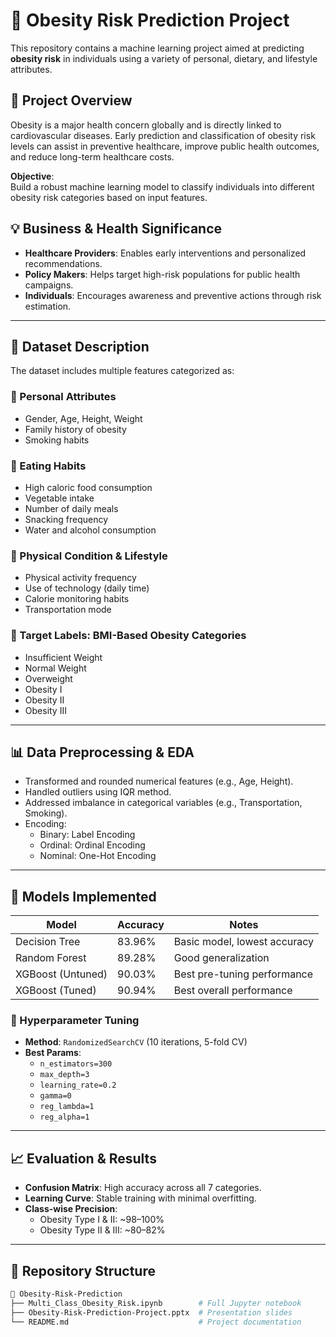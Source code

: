 # 🧠 Obesity Risk Prediction Project

This repository contains a machine learning project aimed at predicting **obesity risk** in individuals using a variety of personal, dietary, and lifestyle attributes.

## 📌 Project Overview

Obesity is a major health concern globally and is directly linked to cardiovascular diseases. Early prediction and classification of obesity risk levels can assist in preventive healthcare, improve public health outcomes, and reduce long-term healthcare costs.

**Objective**:  
Build a robust machine learning model to classify individuals into different obesity risk categories based on input features.

## 💡 Business & Health Significance

- **Healthcare Providers**: Enables early interventions and personalized recommendations.
- **Policy Makers**: Helps target high-risk populations for public health campaigns.
- **Individuals**: Encourages awareness and preventive actions through risk estimation.

---

## 🧾 Dataset Description

The dataset includes multiple features categorized as:

### 🔹 Personal Attributes
- Gender, Age, Height, Weight
- Family history of obesity
- Smoking habits

### 🔹 Eating Habits
- High caloric food consumption
- Vegetable intake
- Number of daily meals
- Snacking frequency
- Water and alcohol consumption

### 🔹 Physical Condition & Lifestyle
- Physical activity frequency
- Use of technology (daily time)
- Calorie monitoring habits
- Transportation mode

### 🧮 Target Labels: BMI-Based Obesity Categories
- Insufficient Weight
- Normal Weight
- Overweight
- Obesity I
- Obesity II
- Obesity III

---

## 📊 Data Preprocessing & EDA

- Transformed and rounded numerical features (e.g., Age, Height).
- Handled outliers using IQR method.
- Addressed imbalance in categorical variables (e.g., Transportation, Smoking).
- Encoding:
  - Binary: Label Encoding
  - Ordinal: Ordinal Encoding
  - Nominal: One-Hot Encoding

---

## 🧠 Models Implemented

| Model              | Accuracy | Notes                        |
|-------------------|----------|------------------------------|
| Decision Tree      | 83.96%   | Basic model, lowest accuracy |
| Random Forest      | 89.28%   | Good generalization          |
| XGBoost (Untuned)  | 90.03%   | Best pre-tuning performance  |
| XGBoost (Tuned)    | 90.94%   | Best overall performance     |

### 🔧 Hyperparameter Tuning
- **Method**: `RandomizedSearchCV` (10 iterations, 5-fold CV)
- **Best Params**:
  - `n_estimators=300`
  - `max_depth=3`
  - `learning_rate=0.2`
  - `gamma=0`
  - `reg_lambda=1`
  - `reg_alpha=1`

---

## 📈 Evaluation & Results

- **Confusion Matrix**: High accuracy across all 7 categories.
- **Learning Curve**: Stable training with minimal overfitting.
- **Class-wise Precision**:
  - Obesity Type I & II: ~98–100%
  - Obesity Type II & III: ~80–82%

---

## 📂 Repository Structure

```bash
📁 Obesity-Risk-Prediction
├── Multi_Class_Obesity_Risk.ipynb        # Full Jupyter notebook
├── Obesity-Risk-Prediction-Project.pptx  # Presentation slides
└── README.md                             # Project documentation
